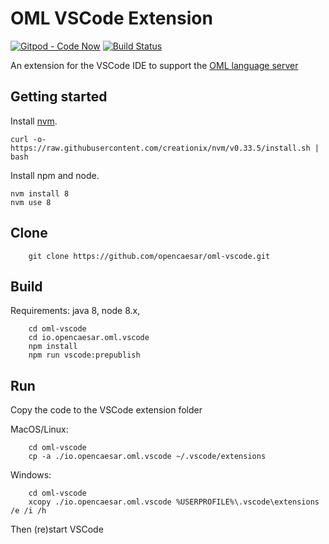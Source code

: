 # OML VSCode Extension

[![Gitpod - Code Now](https://img.shields.io/badge/Gitpod-code%20now-blue.svg?longCache=true)](https://gitpod.io#https://github.com/opencaesar/oml-vscode)
[![Build Status](https://travis-ci.org/opencaesar/oml-vscode.svg?branch=master)](https://travis-ci.org/opencaesar/oml-vscode)

An extension for the VSCode IDE to support the [OML language server](https://github.com/opencaesar/oml)

## Getting started

Install [nvm](https://github.com/creationix/nvm#install-script).

    curl -o- https://raw.githubusercontent.com/creationix/nvm/v0.33.5/install.sh | bash

Install npm and node.

    nvm install 8
    nvm use 8

## Clone
```
    git clone https://github.com/opencaesar/oml-vscode.git
```
      
## Build
Requirements: java 8, node 8.x, 
```
    cd oml-vscode
    cd io.opencaesar.oml.vscode
    npm install
    npm run vscode:prepublish
```

## Run
Copy the code to the VSCode extension folder

MacOS/Linux:
```
    cd oml-vscode
    cp -a ./io.opencaesar.oml.vscode ~/.vscode/extensions
```
Windows:
```
    cd oml-vscode
    xcopy ./io.opencaesar.oml.vscode %USERPROFILE%\.vscode\extensions /e /i /h
```

Then (re)start VSCode
